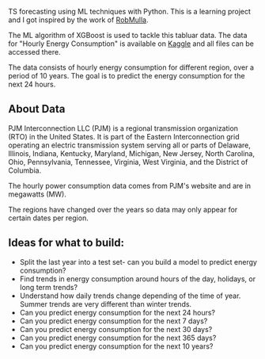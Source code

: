 TS forecasting using ML techniques with Python. This is a learning project and I got inspired by the work of [RobMulla](https://www.kaggle.com/code/robikscube/time-series-forecasting-with-machine-learning-yt/notebook). 

The ML algorithm of XGBoost is used to tackle this tabluar data. The data for "Hourly Energy Consumption" is available on [Kaggle](https://www.kaggle.com/datasets/robikscube/hourly-energy-consumption) and all files can be accessed there. 

The data consists of hourly energy consumption for different region, over a period of 10 years. The goal is to predict the energy consumption for the next 24 hours.

## About Data
PJM Interconnection LLC (PJM) is a regional transmission organization (RTO) in the United States. It is part of the Eastern Interconnection grid operating an electric transmission system serving all or parts of Delaware, Illinois, Indiana, Kentucky, Maryland, Michigan, New Jersey, North Carolina, Ohio, Pennsylvania, Tennessee, Virginia, West Virginia, and the District of Columbia.

The hourly power consumption data comes from PJM's website and are in megawatts (MW).

The regions have changed over the years so data may only appear for certain dates per region.

## Ideas for what to build:
- Split the last year into a test set- can you build a model to predict energy consumption?
- Find trends in energy consumption around hours of the day, holidays, or long term trends?
- Understand how daily trends change depending of the time of year. Summer trends are very different than winter trends.
- Can you predict energy consumption for the next 24 hours?
- Can you predict energy consumption for the next 7 days?
- Can you predict energy consumption for the next 30 days?
- Can you predict energy consumption for the next 365 days?
- Can you predict energy consumption for the next 10 years?
